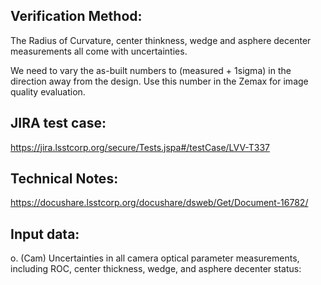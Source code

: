 Verification Method:
---

The Radius of Curvature, center thinkness, wedge and asphere decenter measurements all come with uncertainties.

We need to vary the as-built numbers to (measured + 1sigma) in the direction away from the design. Use this number in the Zemax for image quality evaluation.

JIRA test case:
---
https://jira.lsstcorp.org/secure/Tests.jspa#/testCase/LVV-T337

Technical Notes:
---
https://docushare.lsstcorp.org/docushare/dsweb/Get/Document-16782/

Input data:
---
o. (Cam) Uncertainties in all camera optical parameter measurements, including ROC, center thickness, wedge, and asphere decenter
	status: 

